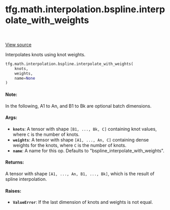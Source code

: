 <div itemscope itemtype="http://developers.google.com/ReferenceObject">
<meta itemprop="name" content="tfg.math.interpolation.bspline.interpolate_with_weights" />
<meta itemprop="path" content="Stable" />
</div>

# tfg.math.interpolation.bspline.interpolate_with_weights

<table class="tfo-notebook-buttons tfo-api" align="left">
</table>

<a target="_blank" href="https://github.com/tensorflow/graphics/blob/master/tensorflow_graphics/math/interpolation/bspline.py">View
source</a>

Interpolates knots using knot weights.

``` python
tfg.math.interpolation.bspline.interpolate_with_weights(
    knots,
    weights,
    name=None
)
```

<!-- Placeholder for "Used in" -->

#### Note:

In the following, A1 to An, and B1 to Bk are optional batch dimensions.

#### Args:

*   <b>`knots`</b>: A tensor with shape `[B1, ..., Bk, C]` containing knot
    values, where `C` is the number of knots.
*   <b>`weights`</b>: A tensor with shape `[A1, ..., An, C]` containing dense
    weights for the knots, where `C` is the number of knots.
*   <b>`name`</b>: A name for this op. Defaults to
    "bspline_interpolate_with_weights".

#### Returns:

A tensor with shape `[A1, ..., An, B1, ..., Bk]`, which is the result of
spline interpolation.

#### Raises:

* <b>`ValueError`</b>: If the last dimension of knots and weights is not equal.